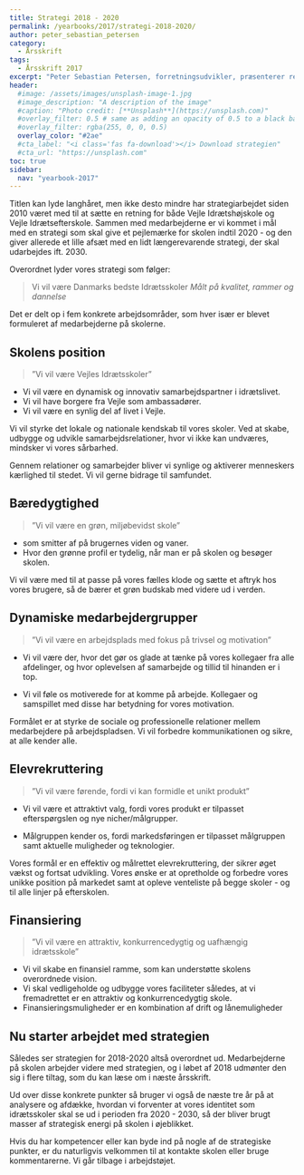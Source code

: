 ```yaml
---
title: Strategi 2018 - 2020
permalink: /yearbooks/2017/strategi-2018-2020/
author: peter_sebastian_petersen
category:
  - Årsskrift
tags:
  - Årsskrift 2017
excerpt: "Peter Sebastian Petersen, forretningsudvikler, præsenterer retningen for Vejle Idrætshøjskole og Vejle Idrætsefterskole i perioden fra 2018 - 2020. En strategi udarbejdet med alle ansatte på skolen."
header:
  #image: /assets/images/unsplash-image-1.jpg
  #image_description: "A description of the image"
  #caption: "Photo credit: [**Unsplash**](https://unsplash.com)"
  #overlay_filter: 0.5 # same as adding an opacity of 0.5 to a black background
  #overlay_filter: rgba(255, 0, 0, 0.5)
  overlay_color: "#2ae"
  #cta_label: "<i class='fas fa-download'></i> Download strategien"
  #cta_url: "https://unsplash.com"
toc: true
sidebar:
  nav: "yearbook-2017"
---
```


Titlen kan lyde langhåret, men ikke desto mindre har strategiarbejdet siden 2010 været med til at sætte en retning for både Vejle Idrætshøjskole og Vejle Idrætsefterskole. Sammen med medarbejderne er vi kommet i mål med en strategi som skal give et pejlemærke for skolen indtil 2020 - og den giver allerede et lille afsæt med en lidt længerevarende strategi, der skal udarbejdes ift. 2030.

Overordnet lyder vores strategi som følger:

> Vi vil være Danmarks bedste Idrætsskoler
> _Målt på kvalitet, rammer og dannelse_

Det er delt op i fem konkrete arbejdsområder, som hver især er blevet formuleret af medarbejderne på skolerne.

## Skolens position

> ”Vi vil være Vejles Idrætsskoler”

* Vi vil være en dynamisk og innovativ samarbejdspartner i idrætslivet.
* Vi vil have borgere fra Vejle som ambassadører.
* Vi vil være en synlig del af livet i Vejle.

Vi vil styrke det lokale og nationale kendskab til vores skoler. Ved at skabe, udbygge og udvikle samarbejdsrelationer, hvor vi ikke kan undværes, mindsker vi vores sårbarhed.

Gennem relationer og samarbejder bliver vi synlige og aktiverer menneskers kærlighed til stedet. Vi vil gerne bidrage til samfundet.

## Bæredygtighed

> ”Vi vil være en grøn, miljøbevidst skole”

* som smitter af på brugernes viden og vaner.
* Hvor den grønne profil er tydelig, når man er på skolen og besøger skolen.

Vi vil være med til at passe på vores fælles klode og sætte et aftryk hos vores brugere, så de bærer et grøn budskab med videre ud i verden.

## Dynamiske medarbejdergrupper

> ”Vi vil være en arbejdsplads med fokus på trivsel og motivation”

* Vi vil være der, hvor det gør os glade at tænke på vores kollegaer fra alle afdelinger, og hvor oplevelsen af samarbejde og tillid til hinanden er i top.

* Vi vil føle os motiverede for at komme på arbejde. Kollegaer og samspillet med disse har betydning for vores motivation.

Formålet er at styrke de sociale og professionelle relationer mellem medarbejdere på arbejdspladsen. Vi vil forbedre kommunikationen og sikre, at alle kender alle.

## Elevrekruttering

> ”Vi vil være førende, fordi vi kan formidle et unikt produkt”

* Vi vil være et attraktivt valg, fordi vores produkt er tilpasset efterspørgslen og nye nicher/målgrupper.

* Målgruppen kender os, fordi markedsføringen er tilpasset målgruppen samt aktuelle muligheder og teknologier.

Vores formål er en effektiv og målrettet elevrekruttering, der sikrer øget vækst og fortsat udvikling. Vores ønske er at opretholde og forbedre vores unikke position på markedet samt at opleve venteliste på begge skoler - og til alle linjer på efterskolen.

## Finansiering

> ”Vi vil være en attraktiv, konkurrencedygtig og uafhængig idrætsskole”

* Vi vil skabe en finansiel ramme, som kan understøtte skolens overordnede vision.
* Vi skal vedligeholde og udbygge vores faciliteter således, at vi fremadrettet er en attraktiv og konkurrencedygtig skole.
* Finansieringsmuligheder er en kombination af drift og lånemuligheder

## Nu starter arbejdet med strategien

Således ser strategien for 2018-2020 altså overordnet ud. Medarbejderne på skolen arbejder videre med strategien, og i løbet af 2018 udmønter den sig i flere tiltag, som du kan læse om i næste årsskrift.

Ud over disse konkrete punkter så bruger vi også de næste tre år på at analysere og afdække, hvordan vi forventer at vores identitet som idrætsskoler skal se ud i perioden fra 2020 - 2030, så der bliver brugt masser af strategisk energi på skolen i øjeblikket.

Hvis du har kompetencer eller kan byde ind på nogle af de strategiske punkter, er du naturligvis velkommen til at kontakte skolen eller bruge kommentarerne. Vi går tilbage i arbejdstøjet.
